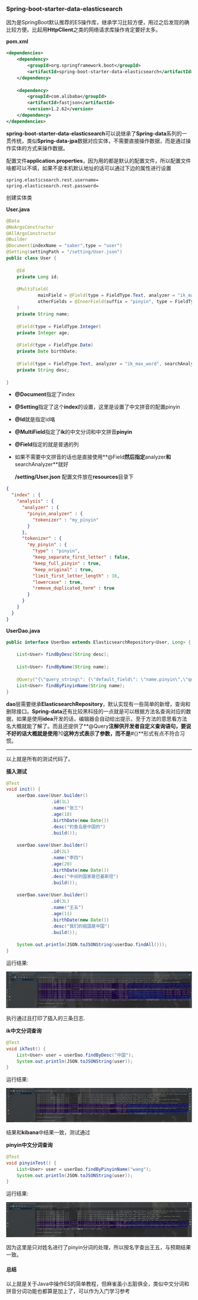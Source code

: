 ### Spring-boot-starter-data-elasticsearch

​		因为是SpringBoot默认推荐的ES操作库，继承学习比较方便，用过之后发现的确比较方便。比起用**HttpClient**之类的网络请求库操作肯定要好太多。

**pom.xml**

```xml
<dependencies>
    <dependency>
        <groupId>org.springframework.boot</groupId>
        <artifactId>spring-boot-starter-data-elasticsearch</artifactId>
    </dependency>
    
    <dependency>
        <groupId>com.alibaba</groupId>
        <artifactId>fastjson</artifactId>
        <version>1.2.62</version>
    </dependency>
</dependencies>
```

​		**spring-boot-starter-data-elasticsearch**可以说继承了**Spring-data**系列的一贯传统，类似**Spring-data-jpa**数据对应实体，不需要直接操作数据，而是通过操作实体的方式来操作数据。

​		配置文件**application.properties**，因为用的都是默认的配置文件，所以配置文件啥都可以不填，如果不是本机默认地址的话可以通过下边的属性进行设置

```properties
spring.elasticsearch.rest.username=
spring.elasticsearch.rest.password=
```

创建实体类

**User.java**

```java
@Data
@NoArgsConstructor
@AllArgsConstructor
@Builder
@Document(indexName = "saber",type = "user")
@Setting(settingPath = "/setting/User.json")
public class User {

    @Id
    private Long id;

    @MultiField(
            mainField = @Field(type = FieldType.Text, analyzer = "ik_max_word", searchAnalyzer = "ik_smart"),
            otherFields = @InnerField(suffix = "pinyin", type = FieldType.Text, analyzer = "pinyin_analyzer")
    )
    private String name;

    @Field(type = FieldType.Integer)
    private Integer age;

    @Field(type = FieldType.Date)
    private Date birthDate;

    @Field(type = FieldType.Text, analyzer = "ik_max_word", searchAnalyzer = "ik_smart")
    private String desc;

}
```

- **@Document**指定了index
- **@Setting**指定了这个**index**的设置，这里是设置了中文拼音的配置pinyin
- **@Id**就是指定id咯
- **@MultiField**指定了**ik**的中文分词和中文拼音**pinyin**
- **@Field**指定的就是普通的列
- 如果不需要中文拼音的话也是直接使用**@Field**然后指定**analyzer**和**searchAnalyzer**就好

  **/setting/User.json**	配置文件放在**resources**目录下

```json
{
  "index" : {
    "analysis" : {
      "analyzer" : {
        "pinyin_analyzer" : {
          "tokenizer" : "my_pinyin"
        }
      },
      "tokenizer" : {
        "my_pinyin" : {
          "type" : "pinyin",
          "keep_separate_first_letter" : false,
          "keep_full_pinyin" : true,
          "keep_original" : true,
          "limit_first_letter_length" : 16,
          "lowercase" : true,
          "remove_duplicated_term" : true
        }
      }
    }
  }
}
```

**UserDao.java**

```java
public interface UserDao extends ElasticsearchRepository<User, Long> {

    List<User> findByDesc(String desc);

    List<User> findByName(String name);

    @Query("{\"query_string\": {\"default_field\": \"name.pinyin\",\"query\": \"?0\"}}")
    List<User> findByPinyinName(String name);
}
```

**dao**层需要继承**ElasticsearchRepository**，默认实现有一些简单的新增，查询和删除接口。**Spring-data**还有比较黑科技的一点就是可以根据方法名查询对应的数据，如果是使用**idea**开发的话，编辑器会自动给出提示，至于方法的意思看方法名大概就能了解了。而且还提供了**@Query**注解供开发者自定义查询语句，要说不好的话大概就是使用**?0**这种方式表示了参数，而不是**#{}**形式有点不符合习惯。

---

以上就是所有的测试代码了。

**插入测试**

```java
@Test
void init() {
    userDao.save(User.builder()
                 .id(1L)
                 .name("张三")
                 .age(18)
                 .birthDate(new Date())
                 .desc("钓鱼岛是中国的")
                 .build());

    userDao.save(User.builder()
                 .id(2L)
                 .name("李四")
                 .age(20)
                 .birthDate(new Date())
                 .desc("中间的国家是巴基斯坦")
                 .build());

    userDao.save(User.builder()
                 .id(3L)
                 .name("王五")
                 .age(11)
                 .birthDate(new Date())
                 .desc("我们的祖国是中国")
                 .build());

    System.out.println(JSON.toJSONString(userDao.findAll()));
}
```

运行结果:

![1574318866820](../图床/截图/1574318866820.png)

执行通过且打印了插入的三条日志.

**ik中文分词查询**

```java
@Test
void ikTest() {
    List<User> user = userDao.findByDesc("中国");
    System.out.println(JSON.toJSONString(user));
}
```

运行结果:

![1574319116488](../图床/截图/1574319116488.png)

结果和**kibana**中结果一致，测试通过

**pinyin中文分词查询**

```java
@Test
void pinyinTest() {
    List<User> user = userDao.findByPinyinName("wang");
    System.out.println(JSON.toJSONString(user));
}
```

运行结果:

![1574319278640](../图床/截图/1574319278640.png)

因为这里是只对姓名进行了pinyin分词的处理，所以按名字查出王五，与预期结果一致。

#### 总结

​		以上就是关于Java中操作ES的简单教程，但麻雀虽小五脏俱全，类似中文分词和拼音分词功能也都算是加上了，可以作为入门学习参考